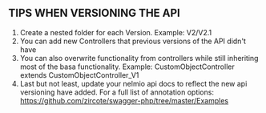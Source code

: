 ## TIPS WHEN VERSIONING THE API

1. Create a nested folder for each Version. Example: V2/V2.1
2. You can add new Controllers that previous versions of the API didn't have
3. You can also overwrite functionality from controllers while still inheriting 
most of the basa functionality. Example: CustomObjectController extends CustomObjectController_V1
4. Last but not least, update your nelmio api docs to reflect the new api versioning have added.
For a full list of annotation options: https://github.com/zircote/swagger-php/tree/master/Examples 